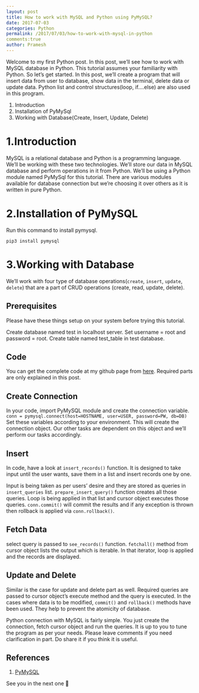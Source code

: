 ```yaml
---
layout: post
title: How to work with MySQL and Python using PyMySQL?
date: 2017-07-03
categories: Python
permalink: /2017/07/03/how-to-work-with-mysql-in-python
comments:true
author: Pramesh
---
```


Welcome to my first Python post. In this post, we’ll see how to work with MySQL database in Python. This tutorial assumes your familiarity with Python. So let’s get started. In this post, we’ll create a program that will insert data from user to database, show data in the terminal, delete data or update data. Python list and control structures(loop, if….else) are also used in this program.

1. Introduction
2. Installation of PyMySql
3. Working with Database(Create, Insert, Update, Delete)

# 1.Introduction
MySQL is a relational database and Python is a programming language. We’ll be working with these two technologies. We’ll store our data in MySQL database and perform operations in it from Python. We’ll be using a Python module named PyMySql for this tutorial. There are various modules available for database connection but we’re choosing it over others as it is written in pure Python.

# 2.Installation of PyMySQL
Run this command to install pymysql.

`pip3 install pymysql`

# 3.Working with Database
We’ll work with four type of database operations(`create`, `insert`, `update`, `delete`) that are a part of  CRUD operations (create, read, update, delete).

## Prerequisites
Please have these things setup on your system before trying this tutorial.

Create database named test in localhost server.
Set username = root and password = root.
Create table named test_table in test database.

## Code
You can get the complete code at my github page from [here][1]. Required parts are only explained in this post.

## Create Connection
In your code, import PyMySQL module and create the connection variable.
`conn = pymysql.connect(host=HOSTNAME, user=USER, password=PW, db=DB)`
Set these variables according to your environment. This will create the connection object. Our other tasks are dependent on this object and we’ll perform our tasks accordingly.

## Insert
In code, have a look at `insert_records()` function. It is designed to take input until the user wants, save them in a list and insert records one by one.

<script src="https://gist.github.com/prameshgautam/f849f1f0e468f7cba61ce86c712b1af2.js"></script>

Input is being taken as per users’ desire and they are stored as queries in `insert_queries` list. `prepare_insert_query()` function creates all those queries. Loop is being applied in that list and cursor object executes those queries. `conn.commit()` will commit the results and if any exception is thrown then rollback is applied via `conn.rollback()`.

## Fetch Data

<script src="https://gist.github.com/prameshgautam/a046a2ed49cafd33fb0ea5bccbc87081.js"></script>

select query is passed to `see_records()` function. `fetchall()` method from cursor object lists the output which is iterable. In that iterator, loop is applied and the records are displayed.

## Update and Delete
Similar is the case for update and delete part as well. Required queries are passed to cursor object’s execute method and the query is executed. In the cases where data is to be modified, `commit()` and `rollback()` methods have been used. They help to prevent the atomicity of database.

Python connection with MySQL is fairly simple. You just create the connection, fetch cursor object and run the queries. It is up to you to tune the program as per your needs. Please leave comments if you need clarification in part. Do share it if you think it is useful.

## References
1. [PyMySQL](https://pymysql.readthedocs.io/en/latest/)

See you in the next one 🙂

[1]: https://github.com/prameshgautam/ramzavil_python/blob/master/dbConnect.py

